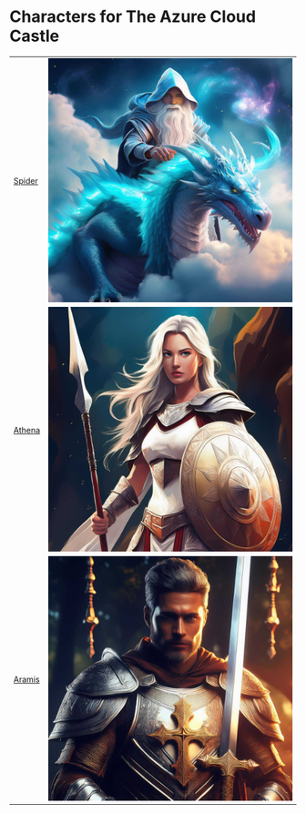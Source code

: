 
# Characters for The Azure Cloud Castle

|  |  |
|------|---------|
|[Spider](/characters/azure-cloud-castle/wizard.md) | ![Spider - the Azure Cloud Wizard.[small]](/static/images/characters/azure-cloud-castle/azure-cloud-wizard-small.md.jpg)|
|[Athena](/characters/azure-cloud-castle/huntress.md)| ![Athena - the huntress.[small]](/static/images/characters/azure-cloud-castle/athena-the-huntress-small.md.jpg)|
|[Aramis](/characters/azure-cloud-castle/paladin.md)| ![Aramis - the holy Paladin.[small]](/static/images/characters/azure-cloud-castle/aramis-the-holy-paladin-small.md.jpg)|
